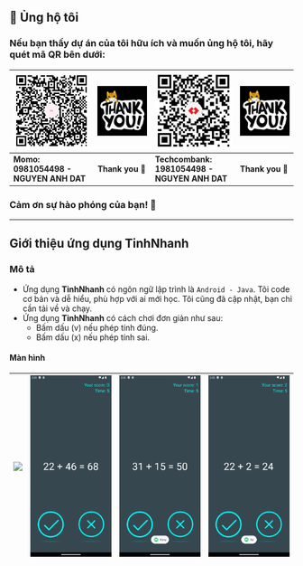 
## 💝 Ủng hộ tôi

### Nếu bạn thấy dự án của tôi hữu ích và muốn ủng hộ tôi, hãy quét mã QR bên dưới:

| ![QR Code for MoMo](./img_github_momo_donate.png)                                                                             | ![Thank you](./img_thank_you.gif) | ![QR Code for Bank](./img_github_tech_donate.png) | ![Thank you](./img_thank_you.gif) |
|-------------------------------------------------------------------------------------------------------------------------------|-----------------------------------|---------------------------------------------------|-----------------------------------|
| **Momo:&nbsp;&nbsp;&nbsp;&nbsp;&nbsp;&nbsp;&nbsp;&nbsp;&nbsp;&nbsp;&nbsp;&nbsp;&nbsp;&nbsp;<br/>0981054498 - NGUYEN ANH DAT** | **Thank you 🙌**                  | **Techcombank:<br/>1981054498 - NGUYEN ANH DAT**  | **Thank you 🙌**                  |

### Cảm ơn sự hào phóng của bạn! 🙌

---

## Giới thiệu ứng dụng TinhNhanh

### Mô tả

- Ứng dụng **TinhNhanh** có ngôn ngữ lập trình là `Android - Java`. Tôi code cơ bản và dễ hiểu, phù hợp với ai mới học. Tôi cũng đã cập nhật, bạn chỉ cần tải về và chạy.
- Ứng dụng **TinhNhanh** có cách chơi đơn giản như sau: 
  - Bấm dấu (v) nếu phép tính đúng.
  - Bấm dấu (x) nếu phép tính sai.


#### Màn hình

| ![](./Screenshot_1734064259.png) | ![](./Screenshot_1734338135.png) | ![](./Screenshot_1734338139.png) | ![](./Screenshot_1734338146.png) | 
|----------------------------------|----------------------------------|----------------------------------|----------------------------------|
